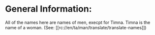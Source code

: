 # General Information:

All of the names here are names of men, execpt for Timna. Timna is the name of a woman. (See: [[rc://en/ta/man/translate/translate-names]])

